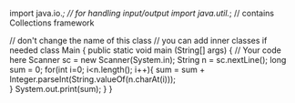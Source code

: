 import java.io.*; // for handling input/output
import java.util.*; // contains Collections framework

// don't change the name of this class
// you can add inner classes if needed
class Main {
	public static void main (String[] args) {
                      // Your code here
            Scanner sc = new Scanner(System.in);
			String n = sc.nextLine();
		long sum = 0;
		for(int i=0; i<n.length(); i++){
		sum = sum + Integer.parseInt(String.valueOf(n.charAt(i)));  
		}
		System.out.print(sum);
	}
}
